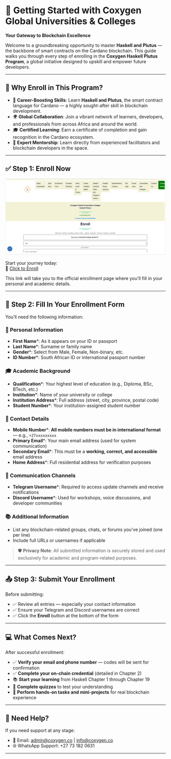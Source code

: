 # 🌟 Getting Started with Coxygen Global Universities & Colleges

**Your Gateway to Blockchain Excellence**

Welcome to a groundbreaking opportunity to master **Haskell and Plutus** — the backbone of smart contracts on the Cardano blockchain. This guide walks you through every step of enrolling in the **Coxygen Haskell Plutus Program**, a global initiative designed to upskill and empower future developers.

---

## 🔹 Why Enroll in This Program?

- 🚀 **Career-Boosting Skills**: Learn **Haskell and Plutus**, the smart contract language for Cardano — a highly sought-after skill in blockchain development.
- 🌍 **Global Collaboration**: Join a vibrant network of learners, developers, and professionals from across Africa and around the world.
- 🎓 **Certified Learning**: Earn a certificate of completion and gain recognition in the Cardano ecosystem.
- 🧠 **Expert Mentorship**: Learn directly from experienced facilitators and blockchain developers in the space.

---

## ✅ Step 1: Enroll Now

![Enroll](enroll.png)

Start your journey today:  
🔗 [Click to Enroll](https://coxygen.co/universities/enrollment.php)

This link will take you to the official enrollment page where you’ll fill in your personal and academic details.

---

## 📝 Step 2: Fill In Your Enrollment Form

You’ll need the following information:

### 👤 Personal Information

- **First Name**\*: As it appears on your ID or passport  
- **Last Name**\*: Surname or family name  
- **Gender**\*: Select from Male, Female, Non-binary, etc.  
- **ID Number**\*: South African ID or international passport number

### 🎓 Academic Background

- **Qualification**\*: Your highest level of education (e.g., Diploma, BSc, BTech, etc.)  
- **Institution**\*: Name of your university or college  
- **Institution Address**\*: Full address (street, city, province, postal code)  
- **Student Number**\*: Your institution-assigned student number

### 📱 Contact Details

- **Mobile Number**\*: **All mobile numbers must be in international format** — e.g., `+27xxxxxxxxx`  
- **Primary Email**\*: Your main email address (used for system communication)  
- **Secondary Email**\*: This must be a **working, correct, and accessible** email address  
- **Home Address**\*: Full residential address for verification purposes

### 💬 Communication Channels

- **Telegram Username**\*: Required to access update channels and receive notifications  
- **Discord Username**\*: Used for workshops, voice discussions, and developer communities

### 📚 Additional Information

- List any blockchain-related groups, chats, or forums you've joined (one per line)  
- Include full URLs or usernames if applicable

> 🛡️ **Privacy Note**: All submitted information is securely stored and used exclusively for academic and program-related purposes.

---

## 📤 Step 3: Submit Your Enrollment

Before submitting:

- ✅ Review all entries — especially your contact information  
- ✅ Ensure your Telegram and Discord usernames are correct  
- ✅ Click the **Enroll** button at the bottom of the form

---

## 💻 What Comes Next?

After successful enrollment:

- ✅ **Verify your email and phone number** — codes will be sent for confirmation  
- ✅ **Complete your on-chain credential** (detailed in Chapter 2)  
- 📚 **Start your learning** from Haskell Chapter 1 through Chapter 19  
- 📝 **Complete quizzes** to test your understanding  
- 🧪 **Perform hands-on tasks and mini-projects** for real blockchain experience

---

## 💬 Need Help?

If you need support at any stage:

- 📧 Email: [admin@coxygen.co](mailto:admin@coxygen.co) | [info@coxygen.co](mailto:info@coxygen.co)  
- 🌐 WhatsApp Support: +27 73 182 0631

---

